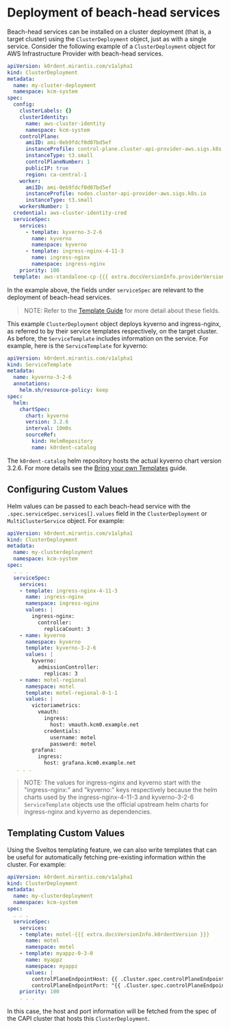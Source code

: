 # Deployment of beach-head services

Beach-head services can be installed on a cluster deployment (that is, a target cluster) using the `ClusterDeployment` object, just as with a single service. Consider the following example of a `ClusterDeployment` object for AWS Infrastructure Provider with beach-head services.

```yaml
apiVersion: k0rdent.mirantis.com/v1alpha1
kind: ClusterDeployment
metadata:
  name: my-cluster-deployment
  namespace: kcm-system
spec:
  config:
    clusterLabels: {}
    clusterIdentity:
      name: aws-cluster-identity
      namespace: kcm-system
    controlPlane:
      amiID: ami-0eb9fdcf0d07bd5ef
      instanceProfile: control-plane.cluster-api-provider-aws.sigs.k8s.io
      instanceType: t3.small
      controlPlaneNumber: 1
      publicIP: true
      region: ca-central-1
    worker:
      amiID: ami-0eb9fdcf0d07bd5ef
      instanceProfile: nodes.cluster-api-provider-aws.sigs.k8s.io
      instanceType: t3.small
    workersNumber: 1
  credential: aws-cluster-identity-cred
  serviceSpec:
    services:
      - template: kyverno-3-2-6
        name: kyverno
        namespace: kyverno
      - template: ingress-nginx-4-11-3
        name: ingress-nginx
        namespace: ingress-nginx
    priority: 100
  template: aws-standalone-cp-{{{ extra.docsVersionInfo.providerVersions.dashVersions.awsStandaloneCpCluster }}}
```

In the example above, the fields under `serviceSpec` are relevant to the deployment of beach-head services.

> NOTE:
> Refer to the [Template Guide](../../reference/template/index.md) for more detail about these fields.

This example `ClusterDeployment` object deploys kyverno and ingress-nginx, as referred to by their
service templates respectively, on the target cluster.  As before, the `ServiceTemplate` includes information on the service. For example, here is the `ServiceTemplate` for kyverno:

```yaml
apiVersion: k0rdent.mirantis.com/v1alpha1
kind: ServiceTemplate
metadata:
  name: kyverno-3-2-6
  annotations:
    helm.sh/resource-policy: keep
spec:
  helm:
    chartSpec:
      chart: kyverno
      version: 3.2.6
      interval: 10m0s
      sourceRef:
        kind: HelmRepository
        name: k0rdent-catalog
```

The `k0rdent-catalog` helm repository hosts the actual kyverno chart version 3.2.6.
For more details see the [Bring your own Templates](../../reference/template/template-byo.md) guide.

## Configuring Custom Values

Helm values can be passed to each beach-head service with the `.spec.serviceSpec.services[].values` field in the `ClusterDeployment` or `MultiClusterService` object. For example:

```yaml
apiVersion: k0rdent.mirantis.com/v1alpha1
kind: ClusterDeployment
metadata:
  name: my-clusterdeployment
  namespace: kcm-system
spec:
  . . .
  serviceSpec:
    services:
    - template: ingress-nginx-4-11-3
      name: ingress-nginx
      namespace: ingress-nginx
      values: |
        ingress-nginx:
          controller:
            replicaCount: 3
    - name: kyverno
      namespace: kyverno
      template: kyverno-3-2-6
      values: |
        kyverno:
          admissionController:
            replicas: 3
    - name: motel-regional
      namespace: motel
      template: motel-regional-0-1-1
      values: |
        victoriametrics:
          vmauth:
            ingress:
              host: vmauth.kcm0.example.net
            credentials:
              username: motel
              password: motel
        grafana:
          ingress:
            host: grafana.kcm0.example.net
   . . .
```
> NOTE: 
> The values for ingress-nginx and kyverno start with the "ingress-nginx:" and "kyverno:" keys respectively because
> the helm charts used by the ingress-nginx-4-11-3 and kyverno-3-2-6 `ServiceTemplate` objects use the official upstream
> helm charts for ingress-nginx and kyverno as dependencies.

## Templating Custom Values

Using the Sveltos templating feature, we can also write templates that can be useful for automatically fetching pre-existing information within the cluster. For example:

```yaml
apiVersion: k0rdent.mirantis.com/v1alpha1
kind: ClusterDeployment
metadata:
  name: my-clusterdeployment
  namespace: kcm-system
spec:
  . . .
  serviceSpec:
    services:
    - template: motel-{{{ extra.docsVersionInfo.k0rdentVersion }}}
      name: motel
      namespace: motel
    - template: myappz-0-3-0
      name: myappz
      namespace: myappz
      values: |
        controlPlaneEndpointHost: {{ .Cluster.spec.controlPlaneEndpoint.host }}
        controlPlaneEndpointPort: "{{ .Cluster.spec.controlPlaneEndpoint.port }}"
    priority: 100
    . . .        
```

In this case, the host and port information will be fetched from the spec of the CAPI cluster that hosts this `ClusterDeployment`.
